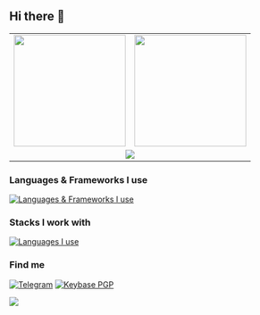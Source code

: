 ## Hi there 👋

<!--
**icealtria/icealtria** is a ✨ _special_ ✨ repository because its `README.md` (this file) appears on your GitHub profile.

Here are some ideas to get you started:

- 🔭 I’m currently working on ...
- 🌱 I’m currently learning ...
- 👯 I’m looking to collaborate on ...
- 🤔 I’m looking for help with ...
- 💬 Ask me about ...
- 📫 How to reach me: ...
- 😄 Pronouns: ...
- ⚡ Fun fact: ...
-->

<table width="100%" align="center">
  <tr>
    <td><a href="https://github.com/icealtria">
      <picture>
        <source
          srcset="https://bad-apple-github-readme.vercel.app/api?username=icealtria&show_icons=true&hide_border=true&count_private=true&include_all_commits=true&bg_color=0d1117&theme=dark&show_bg=1"
          height="200" media="(prefers-color-scheme: dark)" />
        <source
          srcset="https://bad-apple-github-readme.vercel.app/api?username=icealtria&show_icons=true&hide_border=true&count_private=true&include_all_commits=true&bg_color=ffffff&show_bg=1"
          height="200" media="(prefers-color-scheme: light), (prefers-color-scheme: no-preference)" />
        <img src="https://bad-apple-github-readme.vercel.app/api?username=icealtria&show_icons=true&hide_border=true&count_private=true&include_all_commits=true" height="200" />
      </picture>
    </a></td>
    <td><a href="https://github.com/icealtria">
      <picture height="200" >
        <source
          srcset="https://github-readme-stats.vercel.app/api/top-langs/?username=icealtria&hide_border=true&layout=compact&langs_count=8&bg_color=0d1117&theme=dark"
          height="200" media="(prefers-color-scheme: dark)" />
        <source
          srcset="https://github-readme-stats.vercel.app/api/top-langs/?username=icealtria&hide_border=true&layout=compact&langs_count=8&bg_color=ffffff"
          height="200" media="(prefers-color-scheme: light), (prefers-color-scheme: no-preference)" />
        <img src="https://github-readme-stats.vercel.app/api/top-langs/?username=icealtria&hide_border=true&layout=compact&langs_count=8" height="200" />
      </picture>
    </a></td>
  </tr>
  <tr>
    <td colspan="2" align="center"><a href="https://github.com/icealtria">
      <picture>
        <source
          srcset="https://github-profile-trophy.vercel.app/?username=icealtria&column=7&row=1&margin-w=8&no-bg=true&no-frame=true&theme=onedark"
          media="(prefers-color-scheme: dark)" />
        <source
          srcset="https://github-profile-trophy.vercel.app/?username=icealtria&column=7&row=1&margin-w=8&no-bg=true&no-frame=true"
          media="(prefers-color-scheme: light), (prefers-color-scheme: no-preference)" />
        <img src="https://github-profile-trophy.vercel.app/?username=icealtria&column=7&row=1&margin-w=8&no-bg=true&no-frame=true" />
      </picture>
    </a></td>
  </tr>
</table>

### Languages & Frameworks I use
[![Languages & Frameworks I use](https://skillicons.dev/icons?i=ts,js,python,rust,wasm,tailwind,html,css,md)](https://skillicons.dev)

### Stacks I work with
[![Languages I use](https://skillicons.dev/icons?i=postgres,mysql,sqlite,supabase,mongodb,redis,linux,nodejs,grafana,docker,githubactions,git,cloudflare)](https://skillicons.dev)

### Find me
[![Telegram](https://img.shields.io/badge/Telegram-2CA5E0?style=flat-square&logo=telegram&logoColor=white)](https://t.me/icealtria)
[![Keybase PGP](https://img.shields.io/keybase/pgp/icealtria?style=flat-square)](https://keybase.io/icealtria/pgp_keys.asc)

![](https://count.getloli.com/get/@icealtria?theme=moebooru-h)
